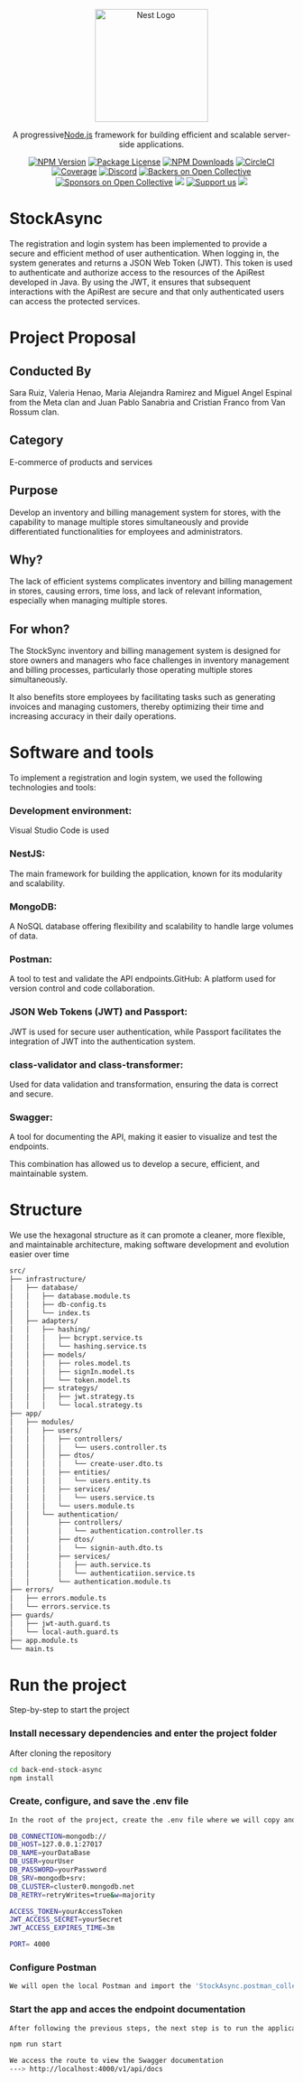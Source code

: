 <p align="center">
  <a href="http://nestjs.com/" target="blank"><img src="https://nestjs.com/img/logo-small.svg" width="200" alt="Nest Logo" /></a>
</p>

[circleci-image]: https://img.shields.io/circleci/build/github/nestjs/nest/master?token=abc123def456
[circleci-url]: https://circleci.com/gh/nestjs/nest

  <p align="center">A progressive<a href="http://nodejs.org" target="_blank">Node.js</a> framework for building efficient and scalable server-side applications.</p>
    <p align="center">
<a href="https://www.npmjs.com/~nestjscore" target="_blank"><img src="https://img.shields.io/npm/v/@nestjs/core.svg" alt="NPM Version" /></a>
<a href="https://www.npmjs.com/~nestjscore" target="_blank"><img src="https://img.shields.io/npm/l/@nestjs/core.svg" alt="Package License" /></a>
<a href="https://www.npmjs.com/~nestjscore" target="_blank"><img src="https://img.shields.io/npm/dm/@nestjs/common.svg" alt="NPM Downloads" /></a>
<a href="https://circleci.com/gh/nestjs/nest" target="_blank"><img src="https://img.shields.io/circleci/build/github/nestjs/nest/master" alt="CircleCI" /></a>
<a href="https://coveralls.io/github/nestjs/nest?branch=master" target="_blank"><img src="https://coveralls.io/repos/github/nestjs/nest/badge.svg?branch=master#9" alt="Coverage" /></a>
<a href="https://discord.gg/G7Qnnhy" target="_blank"><img src="https://img.shields.io/badge/discord-online-brightgreen.svg" alt="Discord"/></a>
<a href="https://opencollective.com/nest#backer" target="_blank"><img src="https://opencollective.com/nest/backers/badge.svg" alt="Backers on Open Collective" /></a>
<a href="https://opencollective.com/nest#sponsor" target="_blank"><img src="https://opencollective.com/nest/sponsors/badge.svg" alt="Sponsors on Open Collective" /></a>
  <a href="https://paypal.me/kamilmysliwiec" target="_blank"><img src="https://img.shields.io/badge/Donate-PayPal-ff3f59.svg"/></a>
    <a href="https://opencollective.com/nest#sponsor"  target="_blank"><img src="https://img.shields.io/badge/Support%20us-Open%20Collective-41B883.svg" alt="Support us"></a>
  <a href="https://twitter.com/nestframework" target="_blank"><img src="https://img.shields.io/twitter/follow/nestframework.svg?style=social&label=Follow"></a>
</p>


# StockAsync

The registration and login system has been implemented to provide a secure and efficient method of user authentication. When logging in, the system generates and returns a JSON Web Token (JWT). This token is used to authenticate and authorize access to the resources of the ApiRest developed in Java. By using the JWT, it ensures that subsequent interactions with the ApiRest are secure and that only authenticated users can access the protected services.

# Project Proposal

## Conducted By

Sara Ruiz, Valeria Henao, Maria Alejandra Ramirez and Miguel Angel Espinal from the Meta clan and Juan Pablo Sanabria and Cristian Franco from Van Rossum clan.

## Category

E-commerce of products and services

## Purpose

Develop an inventory and billing management system for stores, with the capability to manage multiple stores simultaneously and provide differentiated functionalities for employees and administrators.

## Why? 

The lack of efficient systems complicates inventory and billing management in stores, causing errors, time loss, and lack of relevant information, especially when managing multiple stores.

## For whon? 

The StockSync inventory and billing management system is designed for store owners and managers who face challenges in inventory management and billing processes, particularly those operating multiple stores simultaneously.

It also benefits store employees by facilitating tasks such as generating invoices and managing customers, thereby optimizing their time and increasing accuracy in their daily operations.

# Software and tools

To implement a registration and login system, we used the following technologies and tools:

### Development environment: 

Visual Studio Code is used

### NestJS: 

The main framework for building the application, known for its modularity and scalability.

### MongoDB:

A NoSQL database offering flexibility and scalability to handle large volumes of data.
 
### Postman: 

A tool to test and validate the API endpoints.GitHub: A platform used for version control and code collaboration.

### JSON Web Tokens (JWT) and Passport: 

JWT is used for secure user authentication, while Passport facilitates the integration of JWT into the authentication system.
 
### class-validator and class-transformer:

Used for data validation and transformation, ensuring the data is correct and secure.
 
### Swagger: 
 
A tool for documenting the API, making it easier to visualize and test the endpoints.
 
This combination has allowed us to develop a secure, efficient, and maintainable system.

# Structure

We use the hexagonal structure as it can promote a cleaner, more flexible, and maintainable architecture, making software development and evolution easier over time

``` bash
src/
├── infrastructure/
│   ├── database/
│   │   ├── database.module.ts
│   │   ├── db-config.ts
│   │   └── index.ts
│   ├── adapters/ 
│   │   ├── hashing/
│   │   │   ├── bcrypt.service.ts
│   │   │   └── hashing.service.ts
│   │   ├── models/
│   │   │   ├── roles.model.ts
│   │   │   ├── signIn.model.ts
│   │   │   └── token.model.ts
│   │   ├── strategys/
│   │   │   ├── jwt.strategy.ts
│   │   │   └── local.strategy.ts
├── app/
│   ├── modules/
│   │   ├── users/
│   │   │   ├── controllers/
│   │   │   │   └── users.controller.ts
│   │   │   ├── dtos/
│   │   │   │   └── create-user.dto.ts
│   │   │   ├── entities/
│   │   │   │   └── users.entity.ts
│   │   │   ├── services/
│   │   │   │   └── users.service.ts
│   │   │   └── users.module.ts
│   │   └── authentication/
│   │       ├── controllers/
│   │       │   └── authentication.controller.ts
│   │       ├── dtos/
│   │       │   └── signin-auth.dto.ts
│   │       ├── services/
│   │       │   ├── auth.service.ts
│   │       │   └── authenticatiion.service.ts
│   │       └── authentication.module.ts
├── errors/
│   ├── errors.module.ts
│   └── errors.service.ts
├── guards/
│   ├── jwt-auth.guard.ts
│   └── local-auth.guard.ts
├── app.module.ts
└── main.ts
```

# Run the project

Step-by-step to start the project

### Install necessary dependencies and enter the project folder

After cloning the repository

``` bash
cd back-end-stock-async
npm install
```

### Create, configure, and save the .env file
``` bash
In the root of the project, create the .env file where we will copy and paste the following environment variables for the correct execution of the program

DB_CONNECTION=mongodb://
DB_HOST=127.0.0.1:27017
DB_NAME=yourDataBase
DB_USER=yourUser
DB_PASSWORD=yourPassword
DB_SRV=mongodb+srv:
DB_CLUSTER=cluster0.mongodb.net
DB_RETRY=retryWrites=true&w=majority

ACCESS_TOKEN=yourAccessToken
JWT_ACCESS_SECRET=yourSecret
JWT_ACCESS_EXPIRES_TIME=3m

PORT= 4000
```

### Configure Postman
```bash
We will open the local Postman and import the 'StockAsync.postman_collection.json' file, which is in the 'postman' folder, to load the request collection and test our endpoints.
```

### Start the app and acces the endpoint documentation
```bash
After following the previous steps, the next step is to run the application to begin testing our endpoints and to view the documentation in our Swagger.

npm run start

We access the route to view the Swagger documentation
---> http://localhost:4000/v1/api/docs
```